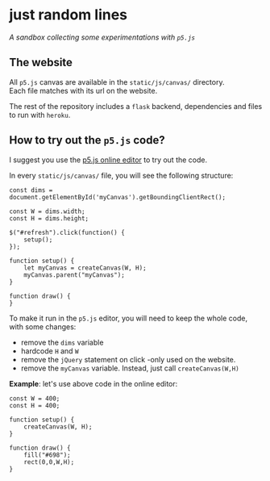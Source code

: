 # just random lines

_A sandbox collecting some experimentations with `p5.js`_

## The website

All `p5.js` canvas are available in the `static/js/canvas/` directory.  
Each file matches with its url on the website.  

The rest of the repository includes a `flask` backend, dependencies and files to run with `heroku`.


## How to try out the `p5.js` code?

I suggest you use the [p5.js online editor](https://editor.p5js.org/) to try out the code.  

In every `static/js/canvas/` file, you will see the following structure:  
```
const dims = document.getElementById('myCanvas').getBoundingClientRect();

const W = dims.width;
const H = dims.height;

$("#refresh").click(function() {
	setup();
});

function setup() {
	let myCanvas = createCanvas(W, H);
	myCanvas.parent("myCanvas");
}

function draw() {
}
```  

To make it run in the `p5.js` editor, you will need to keep the whole code, with some changes:
- remove the `dims` variable
- hardcode `H` and `W`
- remove the `jQuery` statement on click -only used on the website.
- remove the `myCanvas` variable. Instead, just call `createCanvas(W,H)`

**Example**: let's use above code in the online editor:  
```
const W = 400;
const H = 400;

function setup() {
	createCanvas(W, H);
}

function draw() {
	fill("#698");
	rect(0,0,W,H);
}
```

